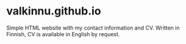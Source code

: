 # valkinnu.github.io

Simple HTML website with my contact information and CV. Written in Finnish, CV is available in English by request.
